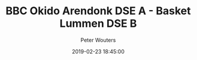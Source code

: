 ---
layout: album
title: BBC Okido Arendonk DSE A - Basket Lummen DSE B
description: Competitie wedstrijd tussen BBC Okido Arendonk DSE A en Basket Lummen DSE B.
date: 2019-02-23 18:45:00
cover: /albums/2019-02-23-okido-arendonk-dsea-basket-lummen-dseb/thumbnails/DSC_0003.JPG
author: Peter Wouters
pagination: 
  enabled: true
  images: true
  imageLayout: image
  itemsPerPage: 128
---